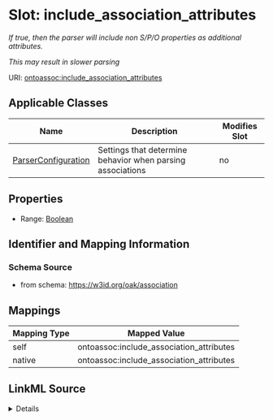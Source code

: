 

# Slot: include_association_attributes


_If true, then the parser will include non S/P/O properties as additional attributes._

_This may result in slower parsing_





URI: [ontoassoc:include_association_attributes](https://w3id.org/oak/association/include_association_attributes)



<!-- no inheritance hierarchy -->





## Applicable Classes

| Name | Description | Modifies Slot |
| --- | --- | --- |
| [ParserConfiguration](ParserConfiguration.md) | Settings that determine behavior when parsing associations |  no  |







## Properties

* Range: [Boolean](Boolean.md)





## Identifier and Mapping Information







### Schema Source


* from schema: https://w3id.org/oak/association




## Mappings

| Mapping Type | Mapped Value |
| ---  | ---  |
| self | ontoassoc:include_association_attributes |
| native | ontoassoc:include_association_attributes |




## LinkML Source

<details>
```yaml
name: include_association_attributes
description: 'If true, then the parser will include non S/P/O properties as additional
  attributes.

  This may result in slower parsing'
from_schema: https://w3id.org/oak/association
rank: 1000
alias: include_association_attributes
owner: ParserConfiguration
domain_of:
- ParserConfiguration
range: boolean

```
</details>